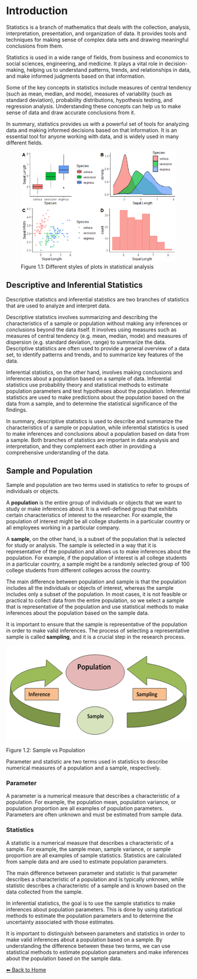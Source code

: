 # Introduction

Statistics is a branch of mathematics that deals with the collection,
analysis, interpretation, presentation, and organization of data. It
provides tools and techniques for making sense of complex data sets and
drawing meaningful conclusions from them.

Statistics is used in a wide range of fields, from business and
economics to social sciences, engineering, and medicine. It plays a
vital role in decision-making, helping us to understand patterns,
trends, and relationships in data, and make informed judgments based on
that information.

Some of the key concepts in statistics include measures of central
tendency (such as mean, median, and mode), measures of variability (such
as standard deviation), probability distributions, hypothesis testing,
and regression analysis. Understanding these concepts can help us to
make sense of data and draw accurate conclusions from it.

In summary, statistics provides us with a powerful set of tools for
analyzing data and making informed decisions based on that information.
It is an essential tool for anyone working with data, and is widely used
in many different fields.

<figure>
<img
src="Introduction_files/figure-markdown_strict/unnamed-chunk-2-1.png"
alt="Figure 1.1: Different styles of plots in statistical analysis" />
<figcaption aria-hidden="true">Figure 1.1: Different styles of plots in
statistical analysis</figcaption>
</figure>

## Descriptive and Inferential Statistics

Descriptive statistics and inferential statistics are two branches of
statistics that are used to analyze and interpret data.

Descriptive statistics involves summarizing and describing the
characteristics of a sample or population without making any inferences
or conclusions beyond the data itself. It involves using measures such
as measures of central tendency (e.g. mean, median, mode) and measures
of dispersion (e.g. standard deviation, range) to summarize the data.
Descriptive statistics are often used to provide a general overview of a
data set, to identify patterns and trends, and to summarize key features
of the data.

Inferential statistics, on the other hand, involves making conclusions
and inferences about a population based on a sample of data. Inferential
statistics use probability theory and statistical methods to estimate
population parameters and test hypotheses about the population.
Inferential statistics are used to make predictions about the population
based on the data from a sample, and to determine the statistical
significance of the findings.

In summary, descriptive statistics is used to describe and summarize the
characteristics of a sample or population, while inferential statistics
is used to make inferences and conclusions about a population based on
data from a sample. Both branches of statistics are important in data
analysis and interpretation, and they complement each other in providing
a comprehensive understanding of the data.

## Sample and Population

Sample and population are two terms used in statistics to refer to
groups of individuals or objects.

A **population** is the entire group of individuals or objects that we
want to study or make inferences about. It is a well-defined group that
exhibits certain characteristics of interest to the researcher. For
example, the population of interest might be all college students in a
particular country or all employees working in a particular company.

A **sample**, on the other hand, is a subset of the population that is
selected for study or analysis. The sample is selected in a way that it
is representative of the population and allows us to make inferences
about the population. For example, if the population of interest is all
college students in a particular country, a sample might be a randomly
selected group of 100 college students from different colleges across
the country.

The main difference between population and sample is that the population
includes all the individuals or objects of interest, whereas the sample
includes only a subset of the population. In most cases, it is not
feasible or practical to collect data from the entire population, so we
select a sample that is representative of the population and use
statistical methods to make inferences about the population based on the
sample data.

It is important to ensure that the sample is representative of the
population in order to make valid inferences. The process of selecting a
representative sample is called **sampling**, and it is a crucial step
in the research process.

<img src="Figures/Sample vs population.png" alt="Figure 1.2: Sample vs Population" width="565" />
<p class="caption">
Figure 1.2: Sample vs Population
</p>

Parameter and statistic are two terms used in statistics to describe
numerical measures of a population and a sample, respectively.

### Parameter

A parameter is a numerical measure that describes a characteristic of a
population. For example, the population mean, population variance, or
population proportion are all examples of population parameters.
Parameters are often unknown and must be estimated from sample data.

### Statistics

A statistic is a numerical measure that describes a characteristic of a
sample. For example, the sample mean, sample variance, or sample
proportion are all examples of sample statistics. Statistics are
calculated from sample data and are used to estimate population
parameters.

The main difference between parameter and statistic is that parameter
describes a characteristic of a population and is typically unknown,
while statistic describes a characteristic of a sample and is known
based on the data collected from the sample.

In inferential statistics, the goal is to use the sample statistics to
make inferences about population parameters. This is done by using
statistical methods to estimate the population parameters and to
determine the uncertainty associated with those estimates.

It is important to distinguish between parameters and statistics in
order to make valid inferences about a population based on a sample. By
understanding the difference between these two terms, we can use
statistical methods to estimate population parameters and make
inferences about the population based on the sample data.

[⬅ Back to Home](../index.md)
